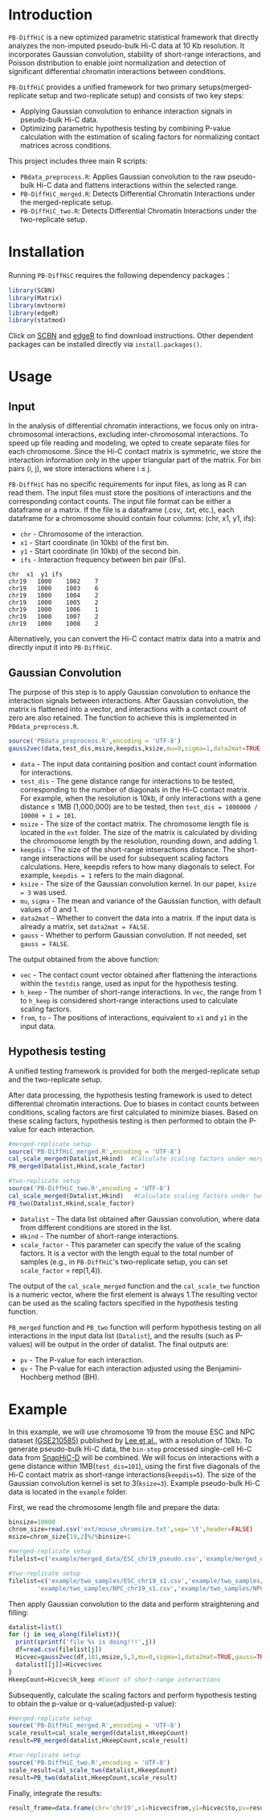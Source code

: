 # Introduction
`PB-DiffHiC` is a new optimized parametric statistical framework that directly analyzes the non-imputed pseudo-bulk Hi-C data at 10 Kb resolution. It incorporates Gaussian convolution, stability of short-range interactions, and Poisson distribution to enable joint normalization and detection of significant differential chromatin interactions between conditions.

`PB-DiffHiC` provides a unified framework for two primary setups(merged-replicate setup and two-replicate setup) and consists of two key steps:
- Applying Gaussian convolution to enhance interaction signals in pseudo-bulk Hi-C data.
- Optimizing parametric hypothesis testing by combining P-value calculation with the estimation of scaling factors for normalizing contact matrices across conditions.

This project includes three main R scripts:
- `PBdata_preprocess.R`: Applies Gaussian convolution to the raw pseudo-bulk Hi-C data and flattens interactions within the selected range.
- `PB-DiffHiC_merged.R`: Detects Differential Chromatin Interactions under the merged-replicate setup.
- `PB-DiffHiC_two.R`: Detects Differential Chromatin Interactions under the two-replicate setup.
  
# Installation
Running `PB-DiffHiC` requires the following dependency packages：
```r 
library(SCBN)
library(Matrix)
library(mvtnorm)
library(edgeR)
library(statmod)
```
Click on [SCBN](https://bioconductor.org/packages/release/bioc/html/SCBN.html) and [edgeR](https://bioconductor.org/packages/release/bioc/html/edgeR.html) to find download instructions. Other dependent packages can be installed directly via `install.packages()`.

# Usage
## Input
In the analysis of differential chromatin interactions, we focus only on intra-chromosomal interactions, excluding inter-chromosomal interactions. To speed up file reading and modeling, we opted to create separate files for each chromosome. Since the Hi-C contact matrix is symmetric, we store the interaction information only in the upper triangular part of the matrix. For bin pairs (i, j), we store interactions where i ≤ j.

`PB-DiffHiC` has no specific requirements for input files, as long as R can read them. The input files must store the positions of interactions and the corresponding contact counts. The input file format can be either a dataframe or a matrix. If the file is a dataframe (.csv, .txt, etc.), each dataframe for a chromosome should contain four columns: (chr, x1, y1, ifs):
- `chr` - Chromosome of the interaction.
- `x1` - Start coordinate (in 10kb) of the first bin.
- `y1` - Start coordinate (in 10kb) of the second bin.
- `ifs` - Interaction frequency between bin pair (IFs).

```
chr	 x1	 y1	ifs
chr19	1000	1002	7
chr19	1000	1003	6
chr19	1000	1004	2
chr19	1000	1005	2
chr19	1000	1006	1
chr19	1000	1007	2
chr19	1000	1008	2
```
Alternatively, you can convert the Hi-C contact matrix data into a matrix and directly input it into `PB-DiffHiC`.

## Gaussian Convolution
The purpose of this step is to apply Gaussian convolution to enhance the interaction signals between interactions. After Gaussian convolution, the matrix is flattened into a vector, and interactions with a contact count of zero are also retained. The function to achieve this is implemented in `PBdata_preprocess.R`.
```r
source('PBdata_preprocess.R',encoding = 'UTF-8')
gauss2vec(data,test_dis,msize,keepdis,ksize,mu=0,sigma=1,data2mat=TRUE,gauss=TRUE)
```
- `data` - The input data containing position and contact count information for interactions.
- `test_dis` - The gene distance range for interactions to be tested, corresponding to the number of diagonals in the Hi-C contact matrix. For example, when the resolution is 10kb, if only interactions with a gene distance ≤ 1MB (1,000,000) are to be tested, then `test_dis = 1000000 / 10000 + 1 = 101`.
- `msize` - The size of the contact matrix. The chromosome length file is located in the `ext` folder. The size of the matrix is calculated by dividing the chromosome length by the resolution, rounding down, and adding 1.
- `keepdis` - The size of the short-range intseractions distance. The short-range intseractions will be used for subsequent scaling factors calculations. Here, keepdis refers to how many diagonals to select. For example, `keepdis = 1` refers to the main diagonal.
- `ksize` - The size of the Gaussian convolution kernel. In our paper, `ksize = 3` was used.
- `mu`, `sigma` - The mean and variance of the Gaussian function, with default values of 0 and 1.
- `data2mat` - Whether to convert the data into a matrix. If the input data is already a matrix, set `data2mat = FALSE`.
- `gauss` - Whether to perform Gaussian convolution. If not needed, set `gauss = FALSE`.

The output obtained from the above function:

- `vec` - The contact count vector obtained after flattening the interactions within the `testdis` range, used as input for the hypothesis testing.
- `h_keep` - The number of short-range interactions. In `vec`, the range from 1 to `h_keep` is considered short-range interactions used to calculate scaling factors.
- `from`, `to` - The positions of interactions, equivalent to `x1` and `y1` in the input data.

## Hypothesis testing
A unified testing framework is provided for both the merged-replicate setup and the two-replicate setup.

After data processing, the hypothesis testing framework is used to detect differential chromatin interactions. Due to biases in contact counts between conditions, scaling factors are first calculated to minimize biases. Based on these scaling factors, hypothesis testing is then performed to obtain the P-value for each interaction.
```r
#merged-replicate setup
source('PB-DiffHiC_merged.R',encoding = 'UTF-8')
cal_scale_merged(Datalist,Hkind)  #Calculate scaling factors under merged-replicate setup
PB_merged(Datalist,Hkind,scale_factor)

#two-replicate setup
source('PB-DiffHiC_two.R',encoding = 'UTF-8')
cal_scale_merged(Datalist,Hkind)   #Calculate scaling factors under two-replicate setup
PB_two(Datalist,Hkind,scale_factor)
```
- `Datalist` - The data list obtained after Gaussian convolution, where data from different conditions are stored in the list. 
- `Hkind` - The number of short-range interactions.
- `scale_factor` - This parameter can specify the value of the scaling factors. It is a vector with the length equal to the total number of samples (e.g., in `PB-DiffHiC`'s two-replicate setup, you can set `scale_factor` = rep(1,4)).

The output of the `cal_scale_merged` function and the `cal_scale_two` function is a numeric vector, where the first element is always 1.The resulting vector can be used as the scaling factors specified in the hypothesis testing function.

`PB_merged` function and `PB_two` function will perform hypothesis testing on all interactions in the input data list (`Datalist`), and the results (such as P-values) will be output in the order of datalist. The final outputs are:
- `pv` - The P-value for each interaction.
- `qv` - The P-value for each interaction adjusted using the Benjamini-Hochberg method (BH).

# Example
In this example, we will use chromosome 19 from the mouse ESC and NPC dataset [(GSE210585)](https://www.ncbi.nlm.nih.gov/geo/query/acc.cgi?acc=GSE210585) published by [Lee et al.](https://pubmed.ncbi.nlm.nih.gov/37649383/), with a resolution of 10kb. To generate pseudo-bulk Hi-C data, the `bin-step` processed single-cell Hi-C data from [SnapHiC-D](https://pubmed.ncbi.nlm.nih.gov/37649383/) will be combined. We will focus on interactions with a gene distance within 1MB(`test_dis=101`), using the first five diagonals of the Hi-C contact matrix as short-range interactions(`keepdis=5`). The size of the Gaussian convolution kernel is set to 3(`ksize=3`). Example pseudo-bulk Hi-C data is located in the `example` folder.

First, we read the chromosome length file and prepare the data:
```r
binsize=10000
chrom_size=read.csv('ext/mouse_chromsize.txt',sep='\t',header=FALSE)
msize=chrom_size[19,2]%/%binsize+1
```
```r
#merged-replicate setup
filelist=c('example/merged_data/ESC_chr19_pseudo.csv','example/merged_data/ESC_chr19_pseudo.csv')
```
```r
#two-replicate setup
filelist=c('example/two_samples/ESC_chr19_s1.csv','example/two_samples/ESC_chr19_s2.csv',
        'example/two_samples/NPC_chr19_s1.csv','example/two_samples/NPC_chr19_s2.csv')
```
Then apply Gaussian convolution to the data and perform straightening and filling:
```r
datalist=list()
for (j in seq_along(filelist)){
  print(sprintf('file %s is doing!!!',j))
  df=read.csv(filelist[j])
  Hicvec=gauss2vec(df,101,msize,5,3,mu=0,sigma=1,data2mat=TRUE,gauss=TRUE)
  datalist[[j]]=Hicvec$vec
}
HkeepCount=Hicvec$h_keep #Count of short-range interactions
```
Subsequently, calculate the scaling factors and perform hypothesis testing to obtain the p-value or q-value(adjusted-p value):
```r
#merged-replicate setup
source('PB-DiffHiC_merged.R',encoding = 'UTF-8')
scale_result=cal_scale_merged(datalist,HkeepCount)
result=PB_merged(datalist,HkeepCount,scale_result)
```
```r
#two-replicate setup
source('PB-DiffHiC_two.R',encoding = 'UTF-8')
scale_result=cal_scale_two(datalist,HkeepCount)
result=PB_two(datalist,HkeepCount,scale_result)
```
Finally, integrate the results:
```r
result_frame=data.frame(chr='chr19',x1=hicvec$from,y1=hicvec$to,pv=result$pv)
```

